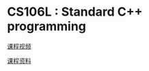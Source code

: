 # CS106L : Standard C++ programming

[课程视频](https://www.bilibili.com/video/BV1Fz421q7oh)

[课程资料](https://github.com/PKUFlyingPig/CS106L)

